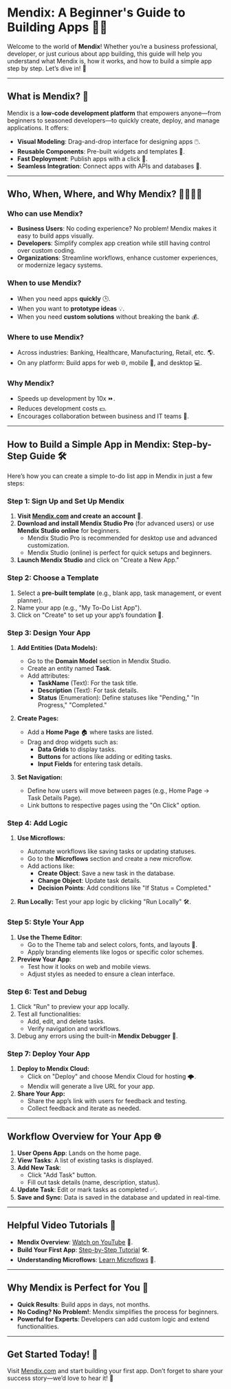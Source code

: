 # Mendix: A Beginner's Guide to Building Apps 🚀📱

Welcome to the world of **Mendix**! Whether you’re a business professional, developer, or just curious about app building, this guide will help you understand what Mendix is, how it works, and how to build a simple app step by step. Let’s dive in! 🌟

---

## What is Mendix? 🤔
Mendix is a **low-code development platform** that empowers anyone—from beginners to seasoned developers—to quickly create, deploy, and manage applications. It offers:

- **Visual Modeling**: Drag-and-drop interface for designing apps 🖱️.
- **Reusable Components**: Pre-built widgets and templates 🧩.
- **Fast Deployment**: Publish apps with a click 🚀.
- **Seamless Integration**: Connect apps with APIs and databases 🔗.

---

## Who, When, Where, and Why Mendix? 🙋‍♂️🙋‍♀️

### **Who can use Mendix?**
- **Business Users**: No coding experience? No problem! Mendix makes it easy to build apps visually.
- **Developers**: Simplify complex app creation while still having control over custom coding.
- **Organizations**: Streamline workflows, enhance customer experiences, or modernize legacy systems.

### **When to use Mendix?**
- When you need apps **quickly** 🕒.
- When you want to **prototype ideas** 💡.
- When you need **custom solutions** without breaking the bank 💰.

### **Where to use Mendix?**
- Across industries: Banking, Healthcare, Manufacturing, Retail, etc. 🌎.
- On any platform: Build apps for web 🌐, mobile 📱, and desktop 💻.

### **Why Mendix?**
- Speeds up development by 10x ⏩.
- Reduces development costs 💵.
- Encourages collaboration between business and IT teams 🤝.

---

## How to Build a Simple App in Mendix: Step-by-Step Guide 🛠️
Here’s how you can create a simple to-do list app in Mendix in just a few steps:

### **Step 1: Sign Up and Set Up Mendix**
1. **Visit [Mendix.com](https://www.mendix.com/) and create an account** 📝.
2. **Download and install Mendix Studio Pro** (for advanced users) or use **Mendix Studio online** for beginners.
   - Mendix Studio Pro is recommended for desktop use and advanced customization.
   - Mendix Studio (online) is perfect for quick setups and beginners.
3. **Launch Mendix Studio** and click on "Create a New App."

### **Step 2: Choose a Template**
1. Select a **pre-built template** (e.g., blank app, task management, or event planner).
2. Name your app (e.g., "My To-Do List App").
3. Click on "Create" to set up your app’s foundation 🚀.

### **Step 3: Design Your App**
1. **Add Entities (Data Models):**
   - Go to the **Domain Model** section in Mendix Studio.
   - Create an entity named **Task**.
   - Add attributes:
     - **TaskName** (Text): For the task title.
     - **Description** (Text): For task details.
     - **Status** (Enumeration): Define statuses like "Pending," "In Progress," "Completed."

2. **Create Pages:**
   - Add a **Home Page** 🏠 where tasks are listed.
   - Drag and drop widgets such as:
     - **Data Grids** to display tasks.
     - **Buttons** for actions like adding or editing tasks.
     - **Input Fields** for entering task details.

3. **Set Navigation:**
   - Define how users will move between pages (e.g., Home Page -> Task Details Page).
   - Link buttons to respective pages using the "On Click" option.

### **Step 4: Add Logic**
1. **Use Microflows:**
   - Automate workflows like saving tasks or updating statuses.
   - Go to the **Microflows** section and create a new microflow.
   - Add actions like:
     - **Create Object**: Save a new task in the database.
     - **Change Object**: Update task details.
     - **Decision Points**: Add conditions like "If Status = Completed."

2. **Run Locally:** Test your app logic by clicking "Run Locally" 🛠️.

### **Step 5: Style Your App**
1. **Use the Theme Editor**:
   - Go to the Theme tab and select colors, fonts, and layouts 🎨.
   - Apply branding elements like logos or specific color schemes.
2. **Preview Your App**:
   - Test how it looks on web and mobile views.
   - Adjust styles as needed to ensure a clean interface.

### **Step 6: Test and Debug**
1. Click "Run" to preview your app locally.
2. Test all functionalities:
   - Add, edit, and delete tasks.
   - Verify navigation and workflows.
3. Debug any errors using the built-in **Mendix Debugger** 🐛.

### **Step 7: Deploy Your App**
1. **Deploy to Mendix Cloud:**
   - Click on "Deploy" and choose Mendix Cloud for hosting 🌩️.
   - Mendix will generate a live URL for your app.
2. **Share Your App:**
   - Share the app’s link with users for feedback and testing.
   - Collect feedback and iterate as needed.

---

## Workflow Overview for Your App 🌐

1. **User Opens App**: Lands on the home page.
2. **View Tasks**: A list of existing tasks is displayed.
3. **Add New Task**:
   - Click "Add Task" button.
   - Fill out task details (name, description, status).
4. **Update Task**: Edit or mark tasks as completed ✅.
5. **Save and Sync**: Data is saved in the database and updated in real-time.

---

## Helpful Video Tutorials 🎥
- **Mendix Overview**: [Watch on YouTube](https://youtu.be/example-overview) 🌟.
- **Build Your First App**: [Step-by-Step Tutorial](https://youtu.be/example-tutorial) 🛠️.
- **Understanding Microflows**: [Learn Microflows](https://youtu.be/example-microflows) 🔄.

---

## Why Mendix is Perfect for You 🌟
- **Quick Results**: Build apps in days, not months.
- **No Coding? No Problem!**: Mendix simplifies the process for beginners.
- **Powerful for Experts**: Developers can add custom logic and extend functionalities.

---

## Get Started Today! 🚀
Visit [Mendix.com](https://www.mendix.com/) and start building your first app. Don’t forget to share your success story—we’d love to hear it! 🎉

